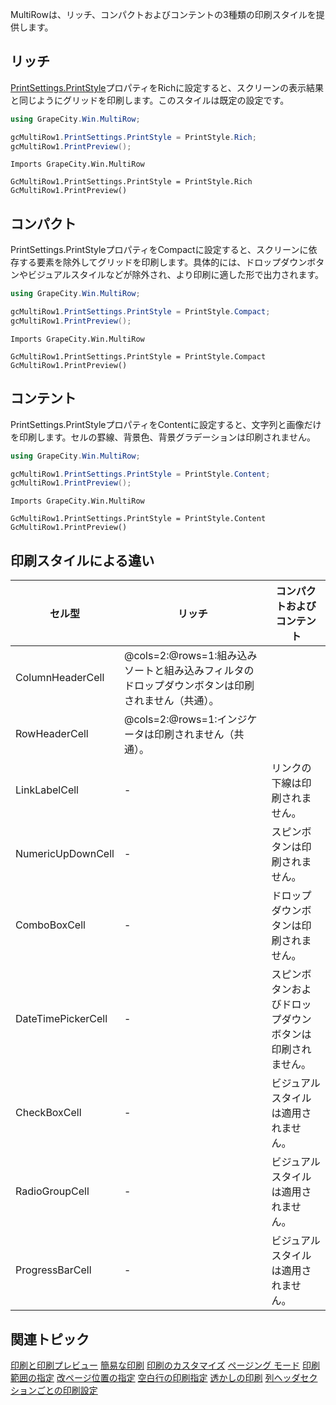 MultiRowは、リッチ、コンパクトおよびコンテントの3種類の印刷スタイルを提供します。

## リッチ

[PrintSettings.PrintStyle](gcdocsite__documentlink?toc-item-id=3ff7f6f2-034e-424d-b2b2-075addbf8a97)プロパティをRichに設定すると、スクリーンの表示結果と同じようにグリッドを印刷します。このスタイルは既定の設定です。

```csharp
using GrapeCity.Win.MultiRow;

gcMultiRow1.PrintSettings.PrintStyle = PrintStyle.Rich;
gcMultiRow1.PrintPreview();
```

```vbnet
Imports GrapeCity.Win.MultiRow

GcMultiRow1.PrintSettings.PrintStyle = PrintStyle.Rich
GcMultiRow1.PrintPreview()
```

## コンパクト

PrintSettings.PrintStyleプロパティをCompactに設定すると、スクリーンに依存する要素を除外してグリッドを印刷します。具体的には、ドロップダウンボタンやビジュアルスタイルなどが除外され、より印刷に適した形で出力されます。

```csharp
using GrapeCity.Win.MultiRow;

gcMultiRow1.PrintSettings.PrintStyle = PrintStyle.Compact;
gcMultiRow1.PrintPreview();
```

```vbnet
Imports GrapeCity.Win.MultiRow

GcMultiRow1.PrintSettings.PrintStyle = PrintStyle.Compact
GcMultiRow1.PrintPreview()
```

## コンテント

PrintSettings.PrintStyleプロパティをContentに設定すると、文字列と画像だけを印刷します。セルの罫線、背景色、背景グラデーションは印刷されません。

```csharp
using GrapeCity.Win.MultiRow;

gcMultiRow1.PrintSettings.PrintStyle = PrintStyle.Content;
gcMultiRow1.PrintPreview();
```

```vbnet
Imports GrapeCity.Win.MultiRow

GcMultiRow1.PrintSettings.PrintStyle = PrintStyle.Content
GcMultiRow1.PrintPreview()
```

## 印刷スタイルによる違い

| セル型 | リッチ | コンパクトおよびコンテント |
| --- | --- | ------------- |
| ColumnHeaderCell | @cols=2:@rows=1:組み込みソートと組み込みフィルタのドロップダウンボタンは印刷されません（共通）。 |
| RowHeaderCell | @cols=2:@rows=1:インジケータは印刷されません（共通）。 |
| LinkLabelCell | - | リンクの下線は印刷されません。 |
| NumericUpDownCell | - | スピンボタンは印刷されません。 |
| ComboBoxCell | - | ドロップダウンボタンは印刷されません。 |
| DateTimePickerCell | - | スピンボタンおよびドロップダウンボタンは印刷されません。 |
| CheckBoxCell | - | ビジュアルスタイルは適用されません。 |
| RadioGroupCell | - | ビジュアルスタイルは適用されません。 |
| ProgressBarCell | - | ビジュアルスタイルは適用されません。 |

## 関連トピック

[印刷と印刷プレビュー](gcdocsite__documentlink?toc-item-id=5b3a3722-2e41-4abb-b461-77030eab0b12)
[簡易な印刷](gcdocsite__documentlink?toc-item-id=3951a446-7fd8-464c-9e71-a36f3e83307f)
[印刷のカスタマイズ](gcdocsite__documentlink?toc-item-id=f929245c-c3d2-42d3-b12f-a4df3fe50c44)
[ページング モード](gcdocsite__documentlink?toc-item-id=8d04ca3a-1cf5-42a2-a3f7-faa8d97cda95)
[印刷範囲の指定](gcdocsite__documentlink?toc-item-id=578fac0a-450b-484d-809b-3d44fcfc82c6)
[改ページ位置の指定](gcdocsite__documentlink?toc-item-id=c78279bb-782e-4308-ba68-528c1a91efdf)
[空白行の印刷指定](gcdocsite__documentlink?toc-item-id=34938ed2-ecdf-48a4-a270-f790bcf91fc4)
[透かしの印刷](gcdocsite__documentlink?toc-item-id=a5afb1e3-9cd7-4e58-8fd3-e1d222116610)
[列ヘッダセクションごとの印刷設定](gcdocsite__documentlink?toc-item-id=9861ae8a-85df-4af0-9bb2-c896038b70af)